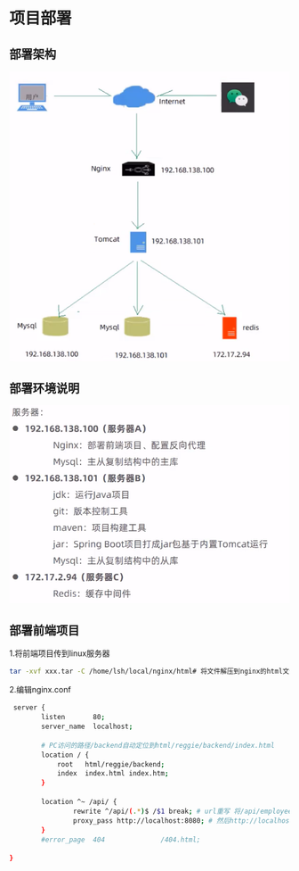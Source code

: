 # 项目部署

## 部署架构

![](软件开发/Java/项目/Reggie/img/10.png)

## 部署环境说明

![](软件开发/Java/项目/Reggie/img/11.png)

## 部署前端项目

1.将前端项目传到linux服务器

```bash
tar -xvf xxx.tar -C /home/lsh/local/nginx/html# 将文件解压到nginx的html文件下，如果压缩了就要加上-z选项
```

2.编辑nginx.conf

```bash
 server {
        listen       80;
        server_name  localhost;

		# PC访问的路径/backend自动定位到html/reggie/backend/index.html
        location / {
            root   html/reggie/backend;
            index  index.html index.htm;
        }
		
        location ^~ /api/ {
                rewrite ^/api/(.*)$ /$1 break; # url重写 将/api/employee/login 换成/employee/login $1就是(.*)匹配到的
                proxy_pass http://localhost:8080; # 然后http://localhost:8080/employee/login发送请求
        }
        #error_page  404              /404.html;

}
```

